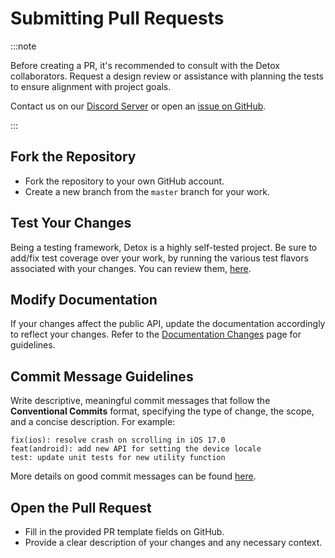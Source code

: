 # Submitting Pull Requests

:::note

Before creating a PR, it's recommended to consult with the Detox collaborators. Request a design review or assistance with planning the tests to ensure alignment with project goals.

Contact us on our [Discord Server] or open an [issue on GitHub].

:::

## Fork the Repository

- Fork the repository to your own GitHub account.
- Create a new branch from the `master` branch for your work.

## Test Your Changes

Being a testing framework, Detox is a highly self-tested project. Be sure to add/fix test coverage over your work, by running the various test flavors associated with your changes. You can review them, [here](./setting-up-the-dev-environment.md#building-and-testing).

## Modify Documentation

If your changes affect the public API, update the documentation accordingly to reflect your changes.
Refer to the [Documentation Changes] page for guidelines.

## Commit Message Guidelines

Write descriptive, meaningful commit messages that follow the **Conventional Commits** format, specifying the type of change, the scope, and a concise description. For example:

```plaintext
fix(ios): resolve crash on scrolling in iOS 17.0
feat(android): add new API for setting the device locale
test: update unit tests for new utility function
```

More details on good commit messages can be found [here](https://www.conventionalcommits.org/en/v1.0.0/).

## Open the Pull Request

- Fill in the provided PR template fields on GitHub.
- Provide a clear description of your changes and any necessary context.

[Documentation Changes]: ../documentation.md
[Discord Server]: https://discord.gg/CkD5QKheF5
[issue on GitHub]: https://github.com/wix/Detox/issues/new/choose
